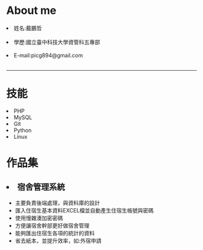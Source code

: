 
<!DOCTYPE html>
<html>
  <head>
    <meta charset="utf-8">
  </head>
  <body>
    <h1>About me</h1>
    <li>姓名:戴鵬哲</li></br>
    <li>學歷:國立臺中科技大學資管科五專部</li></br>
    <li>E-mail:picg894@gmail.com</li></br>
    <hr>
    <h1>技能</h1>
    <li>PHP</li>
    <li>MySQL</li>
    <li>Git</li>
    <li>Python</li>
    <li>Linux</li>
    <h1>作品集</h1>
    <h2><li>宿舍管理系統</li></h2>
    <ul>
    <li>主要負責後端處理，與資料庫的設計</li>
    <li>匯入住宿生基本資料EXCEL檔並自動產生住宿生帳號與密碼</li>
    <li>使用慢雜湊加密密碼</li>
    <li>方便讓宿舍幹部更好做宿舍管理</li>
    <li>能夠匯出住宿生各項的統計的資料</li>
    <li>省去紙本，並提升效率，如:外宿申請</li>
    </ul>
  </body>
</html>
